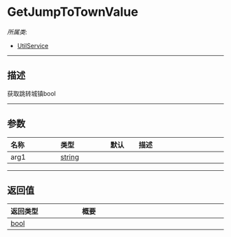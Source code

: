 # GetJumpToTownValue

*所属类*:
* [UtilService](/Api/Classes/Service/UtilService.md)
------------------------------------------------------------------------------------------
## 描述

获取跳转城镇bool

------------------------------------------------------------------------------------------
## 参数

|<div style="width:100px">名称</div>|<div style="width:100px">类型</div>|<div style="width:50px">默认</div>|<div style="width:350px">描述</div>|
|:---|:---|:---|:---|
|arg1|[string](/Api/DataType/String.md)|||

------------------------------------------------------------------------------------------
## 返回值

|<div style="width:150px">返回类型</div>|<div style="width:520px">概要</div>|
|:---|:---|
|[bool](/Api/DataType/Bool.md)||
